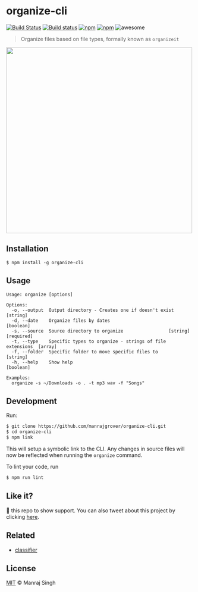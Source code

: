 # organize-cli
[![Build Status](https://travis-ci.org/manrajgrover/organize-cli.svg?branch=master)](https://travis-ci.org/manrajgrover/organize-cli) [![Build status](https://ci.appveyor.com/api/projects/status/ynou4s6geylqsmo1?svg=true)](https://ci.appveyor.com/project/manrajgrover/organize-cli)
 [![npm](https://img.shields.io/npm/v/organize-cli.svg?maxAge=2592000?style=flat-square)](https://www.npmjs.com/package/organize-cli) [![npm](https://img.shields.io/npm/dt/organize-cli.svg?maxAge=2592000?style=flat-square)](https://www.npmjs.com/package/organize-cli) ![awesome](https://img.shields.io/badge/awesome-yes-green.svg)

> Organize files based on file types, formally known as `organizeit`

<img src="https://github.com/manrajgrover/organize-cli/blob/master/assets/demo.gif" height="500"/>

## Installation

```
$ npm install -g organize-cli
```

## Usage

```
Usage: organize [options]

Options:
  -o, --output  Output directory - Creates one if doesn't exist         [string]
  -d, --date    Organize files by dates                                [boolean]
  -s, --source  Source directory to organize                 [string] [required]
  -t, --type    Specific types to organize - strings of file extensions  [array]
  -f, --folder  Specific folder to move specific files to               [string]
  -h, --help    Show help                                              [boolean]

Examples:
  organize -s ~/Downloads -o . -t mp3 wav -f "Songs"
```

## Development

Run:

```sh
$ git clone https://github.com/manrajgrover/organize-cli.git
$ cd organize-cli
$ npm link
```

This will setup a symbolic link to the CLI. Any changes in source files will now be reflected when running the `organize` command.

To lint your code, run

```sh
$ npm run lint
```

## Like it?

:star2: this repo to show support. You can also tweet about this project by clicking [here](https://twitter.com/intent/tweet?url=https%3A%2F%2Fgithub.com%2Fmanrajgrover%2Forganize-cli&via=manrajsgrover&text=Checkout%20this%20command%20line%20tool%20for%20organizing%20your%20files%20in%20a%20better%20way%20on%20%23Github&hashtags=cli%2C%20node).

## Related

* [classifier](https://github.com/bhrigu123/classifier)

## License
[MIT](https://github.com/manrajgrover/organize-cli/blob/master/License.md) © Manraj Singh

